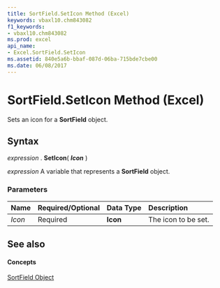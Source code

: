 ```yaml
---
title: SortField.SetIcon Method (Excel)
keywords: vbaxl10.chm843082
f1_keywords:
- vbaxl10.chm843082
ms.prod: excel
api_name:
- Excel.SortField.SetIcon
ms.assetid: 840e5a6b-bbaf-087d-06ba-715bde7cbe00
ms.date: 06/08/2017
---
```



# SortField.SetIcon Method (Excel)

Sets an icon for a **SortField** object.


## Syntax

 _expression_ . **SetIcon**( **_Icon_** )

 _expression_ A variable that represents a **SortField** object.


### Parameters



|**Name**|**Required/Optional**|**Data Type**|**Description**|
|:-----|:-----|:-----|:-----|
| _Icon_|Required| **Icon**|The icon to be set.|

## See also


#### Concepts


[SortField Object](sortfield-object-excel.md)

